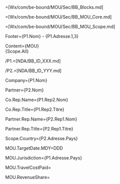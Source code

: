=[Wx/com/be-bound/MOU/Sec/BB_Blocks.md]

=[Wx/com/be-bound/MOU/Sec/BB_MOU_Core.md]

=[Wx/com/be-bound/MOU/Sec/BB_MOU_Scope.md]

Footer={P1.Nom} - {P1.Adresse.1,3}  

Content={MOU}<br>{Scope.All}

/P1.=[NDA/BB_ID_XXX.md]

/P2.=[NDA/BB_ID_YYY.md]

Company={P1.Nom}

Partner={P2.Nom}

Co.Rep.Name={P1.Rep2.Nom}

Co.Rep.Title={P1.Rep2.Titre}

Partner.Rep.Name={P2.Rep1.Nom}

Partner.Rep.Title={P2.Rep1.Titre}

Scope.Country={P2.Adresse.Pays}

MOU.TargetDate.MDY=DDD

MOU.Jurisdiction={P1.Adresse.Pays}

MOU.TravelCostPaid=

MOU.RevenueShare=